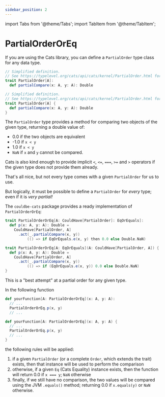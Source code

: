 ```yaml
---
sidebar_position: 2
---
```

import Tabs from '@theme/Tabs';
import TabItem from '@theme/TabItem';

# PartialOrderOrEq

If you are using the Cats library, you can define a `PartialOrder` type class for any data type.

<Tabs groupId="dialect">
<TabItem value="scala3" label="Scala 3">

```scala
// Simplified definition.
// See https://typelevel.org/cats/api/cats/kernel/PartialOrder.html for further details
trait PartialOrder[A]:
  def partialCompare(x: A, y: A): Double
```

</TabItem>
<TabItem value="scala2" label="Scala 2.13">

```scala
// Simplified definition.
// See https://typelevel.org/cats/api/cats/kernel/PartialOrder.html for further details
trait PartialOrder[A] {
  def partialCompare(x: A, y: A): Double
}
```

</TabItem>
</Tabs>

The `PartialOrder` type provides a method for comparing two objects of the given type, returning a double value of:
- 0.0 if the two objects are equivalent
- -1.0 if `x < y`
- 1.0 if `x < y`
- `NaN` if `x` and `y` cannot be compared.

Cats is also kind enough to provide implicit `<`, `<=`, `===`, `>=` and `>` operators if the given type does not provide them already.

That's all nice, but not every type comes with a given `PartialOrder` for us to use.

But logically, it must be possible to define a `PartialOrder` for _every_ type; even if it is _very partial!_

The `couldbe-cats` package provides a ready implementation of `PartialOrderOrEq`:

<Tabs groupId="dialect">
<TabItem value="scala3" label="Scala 3">

```scala
trait PartialOrderOrEq[A: CouldHave[PartialOrder]: EqOrEquals]:
  def p(x: A, y: A): Double =
    CouldHave[PartialOrder, A]
      .act(_.partialCompare(x, y))
          (() => if EqOrEquals.e(x, y) then 0.0 else Double.NaN)
```

</TabItem>
<TabItem value="scala2" label="Scala 2.13">

```scala
trait PartialOrderOrEq[A: EqOrEquals](A: CouldHave[PartialOrder, A]) {
  def p(x: A, y: A): Double =
    CouldHave[PartialOrder, A]
      .act(_.partialCompare(x, y))
          (() => if (EqOrEquals.e(x, y)) 0.0 else Double.NaN)
}
```

</TabItem>
</Tabs>

This is a "best attempt" at a partial order for any given type.

In the following function

<Tabs groupId="dialect">
<TabItem value="scala3" label="Scala 3">

```scala
def yourFunction[A: PartialOrderOrEq](x: A, y: A):
  // ...
  PartialOrderOrEq.p(x, y)
  // ...
```

</TabItem>
<TabItem value="scala2" label="Scala 2.13">

```scala
def yourFunction[A: PartialOrderOrEq](x: A, y: A) {
  // ...
  PartialOrderOrEq.p(x, y)
  // ...
}
```

</TabItem>
</Tabs>

the following rules will be applied:
1. if a given `PartialOrder` (or a complete `Order`, which extends the trait) exists, then that instance will be used to perform the comparison
2. otherwise, if a given `Eq` (Cats Equality) instance exists, then the function will return 0.0 if `x === y`; `NaN` otherwise
3. finally, if we still have no comparison, the two values will be compared using the JVM `.equals()` method; returning 0.0 if `x.equals(y)` or `NaN` otherwise.
